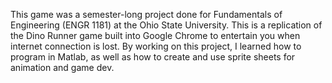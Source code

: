 This game was a semester-long project done for Fundamentals of Engineering (ENGR 1181) at the Ohio State University. 
This is a replication of the Dino Runner game built into Google Chrome to entertain you when internet connection is lost.
By working on this project, I learned how to program in Matlab, as well as how to create and use sprite sheets for animation and game dev. 
